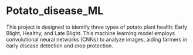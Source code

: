 # Potato_disease_ML
This project is designed to identify three types of potato plant health: Early Blight, Healthy, and Late Blight. This machine learning model employs convolutional neural networks (CNNs) to analyze images, aiding farmers in early disease detection and crop protection.
